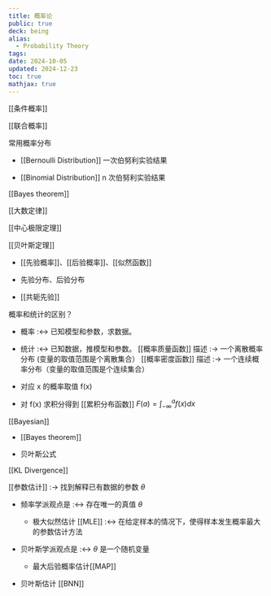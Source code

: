 ```yaml
---
title: 概率论
public: true
deck: being
alias:
  - Probability Theory
tags:
date: 2024-10-05
updated: 2024-12-23
toc: true
mathjax: true
---
```


[[条件概率]]

[[联合概率]]

常用概率分布

  + [[Bernoulli Distribution]] 一次伯努利实验结果

  + [[Binomial Distribution]] n 次伯努利实验结果

[[Bayes theorem]]

[[大数定律]]

[[中心极限定理]]

[[贝叶斯定理]]

  + [[先验概率]]、[[后验概率]]、[[似然函数]]

  + 先验分布、后验分布

  + [[共轭先验]]

概率和统计的区别？
  + 概率 :<-> 已知模型和参数，求数据。
  + 统计 :<-> 已知数据，推模型和参数。
[[概率质量函数]] 描述 :-> 一个离散概率分布 (变量的取值范围是个离散集合）
[[概率密度函数]] 描述  :-> 一个连续概率分布（变量的取值范围是个连续集合）
  + 对应 x 的概率取值 f(x)

  + 对 f(x) 求积分得到 [[累积分布函数]] $F(a)=\int_{-\infty}^a f(x) dx$

[[Bayesian]]

  + [[Bayes theorem]]

  + 贝叶斯公式

[[KL Divergence]]

[[参数估计]] :-> 找到解释已有数据的参数 $\theta$
  + 频率学派观点是 :<-> 存在唯一的真值 $\theta$
    + 极大似然估计 [[MLE]] :<-> 在给定样本的情况下，使得样本发生概率最大的参数估计方法
  + 贝叶斯学派观点是 :<-> $\theta$ 是一个随机变量
    + 最大后验概率估计[[MAP]]

  + 贝叶斯估计  [[BNN]]


